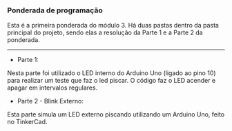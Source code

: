 ### Ponderada de programação

Esta é a primeira ponderada do módulo 3. Há duas pastas dentro da pasta principal do projeto, sendo elas a resolução da Parte 1 e a Parte 2 da ponderada.

---

- Parte 1: 

Nesta parte foi utilizado o LED interno do Arduino Uno (ligado ao pino 10) para realizar um teste que faz o led piscar. O código faz o LED acender e apagar em intervalos regulares.

- Parte 2 - Blink Externo:

Esta parte simula um LED externo piscando utilizando um Arduino Uno, feito no TinkerCad.